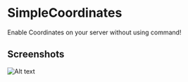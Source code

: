 # SimpleCoordinates
Enable Coordinates on your server without using command!

## Screenshots
<img src="https://raw.githubusercontent.com/zsfell/file-hrash/c888440e236ee7fe11218c82ae159c18d5368b23/Screenshot%202023-10-15%20094840.png" alt="Alt text" title="Simple Coordinates">

